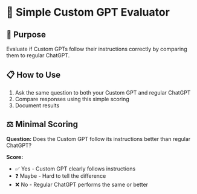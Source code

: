 # 📝 Simple Custom GPT Evaluator

## 🎯 Purpose

Evaluate if Custom GPTs follow their instructions correctly by comparing them to regular ChatGPT.

## 📋 How to Use

1. Ask the same question to both your Custom GPT and regular ChatGPT
2. Compare responses using this simple scoring
3. Document results

## ⚖️ Minimal Scoring

**Question:** Does the Custom GPT follow its instructions better than regular ChatGPT?

**Score:**

- ✅ Yes - Custom GPT clearly follows instructions
- ❓ Maybe - Hard to tell the difference  
- ❌ No - Regular ChatGPT performs the same or better
